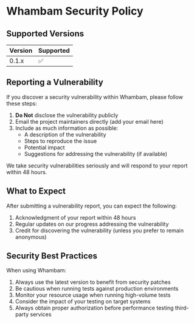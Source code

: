 # Whambam Security Policy

## Supported Versions

| Version | Supported          |
| ------- | ------------------ |
| 0.1.x   | :white_check_mark: |

## Reporting a Vulnerability

If you discover a security vulnerability within Whambam, please follow these steps:

1. **Do Not** disclose the vulnerability publicly
2. Email the project maintainers directly (add your email here)
3. Include as much information as possible:
   - A description of the vulnerability
   - Steps to reproduce the issue
   - Potential impact
   - Suggestions for addressing the vulnerability (if available)

We take security vulnerabilities seriously and will respond to your report within 48 hours.

## What to Expect

After submitting a vulnerability report, you can expect the following:

1. Acknowledgment of your report within 48 hours
2. Regular updates on our progress addressing the vulnerability
3. Credit for discovering the vulnerability (unless you prefer to remain anonymous)

## Security Best Practices

When using Whambam:

1. Always use the latest version to benefit from security patches
2. Be cautious when running tests against production environments
3. Monitor your resource usage when running high-volume tests
4. Consider the impact of your testing on target systems
5. Always obtain proper authorization before performance testing third-party services